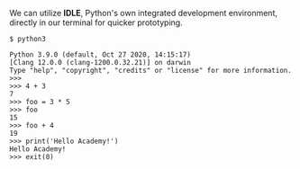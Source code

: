 We can utilize **IDLE**, Python's own integrated development environment, directly in our terminal for quicker prototyping.

```
$ python3

Python 3.9.0 (default, Oct 27 2020, 14:15:17)
[Clang 12.0.0 (clang-1200.0.32.21)] on darwin
Type "help", "copyright", "credits" or "license" for more information.
>>>
>>> 4 + 3
7
>>> foo = 3 * 5
>>> foo
15
>>> foo + 4
19
>>> print('Hello Academy!')
Hello Academy!
>>> exit(0)
```
